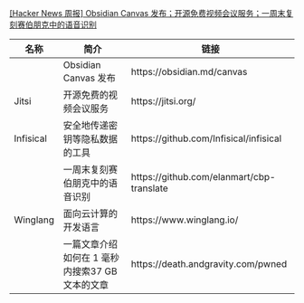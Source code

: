 [[Hacker News 周报] Obsidian Canvas
发布；开源免费视频会议服务；一周末复刻赛伯朋克中的语音识别](https://www.bilibili.com/video/BV1z14y1P7uC)
<table>
  <theader>
    <th>名称</th>
    <th>简介</th>
    <th>链接</th>
  </theader>
  <tbody>
    <tr>
      <td></td>
      <td>Obsidian Canvas 发布</td>
      <td>https://obsidian.md/canvas</td>
    </tr><tr>
      <td>Jitsi</td>
      <td>开源免费的视频会议服务</td>
      <td>https://jitsi.org/</td>
    </tr><tr>
      <td>Infisical</td>
      <td>安全地传递密钥等隐私数据的工具</td>
      <td>https://github.com/Infisical/infisical</td>
    </tr><tr>
      <td></td>
      <td>一周末复刻赛伯朋克中的语音识别</td>
      <td>https://github.com/elanmart/cbp-translate</td>
    </tr><tr>
      <td>Winglang</td>
      <td>面向云计算的开发语言</td>
      <td>https://www.winglang.io/</td>
    </tr><tr>
      <td></td>
      <td>一篇文章介绍如何在 1 毫秒内搜索37 GB 文本的文章</td>
      <td>https://death.andgravity.com/pwned</td>
    </tr>
  </tbody>
</table>
